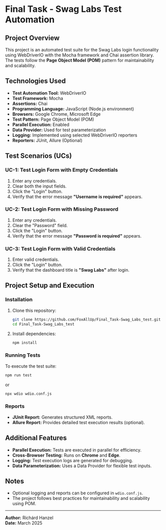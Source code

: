 # Final Task - Swag Labs Test Automation

## Project Overview
This project is an automated test suite for the Swag Labs login functionality using WebDriverIO with the Mocha framework and Chai assertion library. The tests follow the **Page Object Model (POM)** pattern for maintainability and scalability.

## Technologies Used
- **Test Automation Tool:** WebDriverIO
- **Test Framework:** Mocha
- **Assertions:** Chai
- **Programming Language:** JavaScript (Node.js environment)
- **Browsers:** Google Chrome, Microsoft Edge
- **Test Pattern:** Page Object Model (POM)
- **Parallel Execution:** Enabled
- **Data Provider:** Used for test parameterization
- **Logging:** Implemented using selected WebDriverIO reporters
- **Reporters:** JUnit, Allure (Optional)

## Test Scenarios (UCs)
### **UC-1: Test Login Form with Empty Credentials**
1. Enter any credentials.
2. Clear both the input fields.
3. Click the "Login" button.
4. Verify that the error message **"Username is required"** appears.

### **UC-2: Test Login Form with Missing Password**
1. Enter any credentials.
2. Clear the "Password" field.
3. Click the "Login" button.
4. Verify that the error message **"Password is required"** appears.

### **UC-3: Test Login Form with Valid Credentials**
1. Enter valid credentials.
3. Click the "Login" button.
4. Verify that the dashboard title is **"Swag Labs"** after login.

## Project Setup and Execution
### **Installation**
1. Clone this repository:
   ```sh
   git clone https://github.com/FoxAllUp/Final_Task-Swag_Labs_test.git
   cd Final_Task-Swag_Labs_test
   ```
2. Install dependencies:
   ```sh
   npm install
   ```

### **Running Tests**
To execute the test suite:
```sh
npm run test
```
or
```sh
npx wdio wdio.conf.js
```

### **Reports**
- **JUnit Report:** Generates structured XML reports.
- **Allure Report:** Provides detailed test execution results (optional).

## Additional Features
- **Parallel Execution:** Tests are executed in parallel for efficiency.
- **Cross-Browser Testing:** Runs on **Chrome** and **Edge**.
- **Logging:** Test execution logs are generated for debugging.
- **Data Parameterization:** Uses a Data Provider for flexible test inputs.

## Notes
- Optional logging and reports can be configured in `wdio.conf.js`.
- The project follows best practices for maintainability and scalability using POM.

---
**Author:** Richárd Hanzel  
**Date:** March 2025
